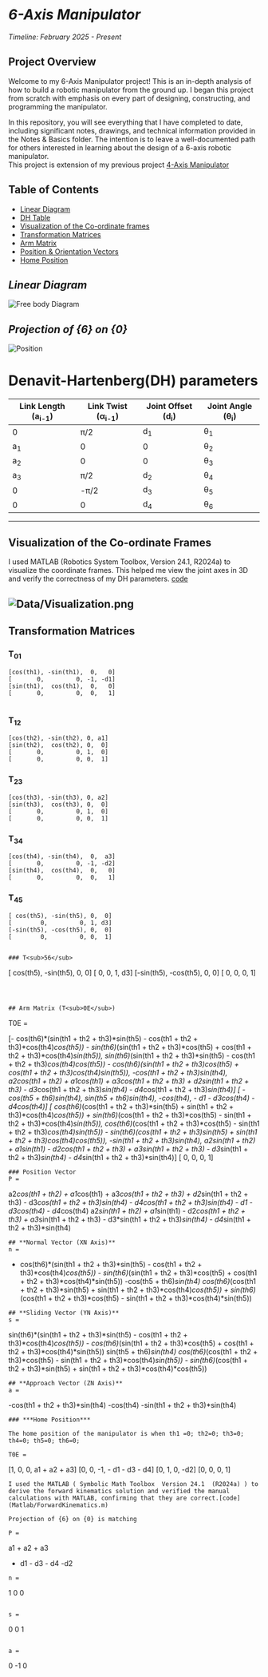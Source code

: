 # *6-Axis Manipulator*

*Timeline: February 2025 - Present*
## **Project Overview**

Welcome to my 6-Axis Manipulator project! This is an in-depth analysis of how to build a robotic manipulator from the ground up. I began this project from scratch with emphasis on every part of designing, constructing, and programming the manipulator.  

In this repository, you will see everything that I have completed to date, including significant notes, drawings, and technical information provided in the Notes & Basics folder. The intention is to leave a well-documented path for others interested in learning about the design of a 6-axis robotic manipulator.  
This project is extension of my previous project [4-Axis Manipulator](https://github.com/bhaarath22/4AxisManipulator.git)
## **Table of Contents**
- [Linear Diagram](#linear-diagram)
- [DH Table](#Denavit-HartenbergDH-parameters)
-  [Visualization of the Co-ordinate frames](#Visualization-of-the-Co-ordinate-Frames)
- [Transformation Matrices](#transformation-matrices)
- [Arm Matrix](#arm-matrix-t0e)
- [Position & Orientation Vectors](#Position-Vector)
- [Home Position](#Home-Position)

## *Linear Diagram*


![Free body Diagram](https://github.com/bhaarath22/6AxisManipulator/blob/1c44f4b05553427278d6e6f6ebbd0bd7ed504e72/Data/Frame%20arrangement%202.jpeg)
  ## *Projection of {6} on {0}*
![Position](Data/ProjectionBE.jpeg)


# **Denavit-Hartenberg**(DH) parameters

| Link Length (a<sub>i-1</sub>) | Link Twist (α<sub>i-1</sub>) | Joint Offset (d<sub>i</sub>) | Joint Angle (θ<sub>i</sub>) |
|--------------------|-------------------|-------------------|-----------------|
| 0                |  π/2                 | d<sub>1</sub>     | θ<sub>1</sub> |
| a<sub>1</sub>    |0       | 0                 | θ<sub>2</sub> |
| a<sub>2</sub>    | 0                 | 0                 | θ<sub>3</sub> |
| a<sub>3</sub>    | π/2                | d<sub>2</sub>                 | θ<sub>4</sub> |
| 0    | -π/2            | d<sub>3</sub>     | θ<sub>5</sub> |
| 0                | 0            | d<sub>4</sub>     | θ<sub>6</sub> |

------
## **Visualization of the Co-ordinate Frames**
I used MATLAB (Robotics System Toolbox, Version 24.1, R2024a) to visualize the coordinate frames. This helped me view the joint axes in 3D and verify the correctness of my DH parameters. [code](Matlab/Visualisation-Co-ordinate-Frame.m)

![Data/Visualization.png](Data/Visualization.png)
----
## Transformation Matrices

### T<sub>01</sub>
```
[cos(th1), -sin(th1),  0,   0]
[       0,         0, -1, -d1]
[sin(th1),  cos(th1),  0,   0]
[       0,         0,  0,   1]
 
```

### T<sub>12</sub>
```
[cos(th2), -sin(th2), 0, a1]
[sin(th2),  cos(th2), 0,  0]
[       0,         0, 1,  0]
[       0,         0, 0,  1]

```

### T<sub>23</sub>
```
[cos(th3), -sin(th3), 0, a2]
[sin(th3),  cos(th3), 0,  0]
[       0,         0, 1,  0]
[       0,         0, 0,  1]

```

### T<sub>34</sub>
```
[cos(th4), -sin(th4),  0,  a3]
[       0,         0, -1, -d2]
[sin(th4),  cos(th4),  0,   0]
[       0,         0,  0,   1]

```

### T<sub>45</sub>
```
[ cos(th5), -sin(th5), 0,  0]
[        0,         0, 1, d3]
[-sin(th5), -cos(th5), 0,  0]
[        0,         0, 0,  1]


### T<sub>56</sub>
```
[ cos(th5), -sin(th5), 0,  0]
[        0,         0, 1, d3]
[-sin(th5), -cos(th5), 0,  0]
[        0,         0, 0,  1]

```



## Arm Matrix (T<sub>0E</sub>)
```
T0E =
 
[- cos(th6)*(sin(th1 + th2 + th3)*sin(th5) - cos(th1 + th2 + th3)*cos(th4)*cos(th5)) - sin(th6)*(sin(th1 + th2 + th3)*cos(th5) + cos(th1 + th2 + th3)*cos(th4)*sin(th5)), sin(th6)*(sin(th1 + th2 + th3)*sin(th5) - cos(th1 + th2 + th3)*cos(th4)*cos(th5)) - cos(th6)*(sin(th1 + th2 + th3)*cos(th5) + cos(th1 + th2 + th3)*cos(th4)*sin(th5)), -cos(th1 + th2 + th3)*sin(th4), a2*cos(th1 + th2) + a1*cos(th1) + a3*cos(th1 + th2 + th3) + d2*sin(th1 + th2 + th3) - d3*cos(th1 + th2 + th3)*sin(th4) - d4*cos(th1 + th2 + th3)*sin(th4)]
[                                                                                                                                               -cos(th5 + th6)*sin(th4),                                                                                                                                               sin(th5 + th6)*sin(th4),                      -cos(th4),                                                                                                                          - d1 - d3*cos(th4) - d4*cos(th4)]
[  cos(th6)*(cos(th1 + th2 + th3)*sin(th5) + sin(th1 + th2 + th3)*cos(th4)*cos(th5)) + sin(th6)*(cos(th1 + th2 + th3)*cos(th5) - sin(th1 + th2 + th3)*cos(th4)*sin(th5)), cos(th6)*(cos(th1 + th2 + th3)*cos(th5) - sin(th1 + th2 + th3)*cos(th4)*sin(th5)) - sin(th6)*(cos(th1 + th2 + th3)*sin(th5) + sin(th1 + th2 + th3)*cos(th4)*cos(th5)), -sin(th1 + th2 + th3)*sin(th4), a2*sin(th1 + th2) + a1*sin(th1) - d2*cos(th1 + th2 + th3) + a3*sin(th1 + th2 + th3) - d3*sin(th1 + th2 + th3)*sin(th4) - d4*sin(th1 + th2 + th3)*sin(th4)]
[                                                                                                                                                                      0,                                                                                                                                                                     0,                              0,                                                                                                                                                         1]
 
 
```
### Position Vector
P =
 ```
 
a2*cos(th1 + th2) + a1*cos(th1) + a3*cos(th1 + th2 + th3) + d2*sin(th1 + th2 + th3) - d3*cos(th1 + th2 + th3)*sin(th4) - d4*cos(th1 + th2 + th3)*sin(th4)
                                                                                                                         - d1 - d3*cos(th4) - d4*cos(th4)
a2*sin(th1 + th2) + a1*sin(th1) - d2*cos(th1 + th2 + th3) + a3*sin(th1 + th2 + th3) - d3*sin(th1 + th2 + th3)*sin(th4) - d4*sin(th1 + th2 + th3)*sin(th4)
 
 

```
## **Normal Vector (XN Axis)**
n =
``` 
- cos(th6)*(sin(th1 + th2 + th3)*sin(th5) - cos(th1 + th2 + th3)*cos(th4)*cos(th5)) - sin(th6)*(sin(th1 + th2 + th3)*cos(th5) + cos(th1 + th2 + th3)*cos(th4)*sin(th5))
                                                                                                                                               -cos(th5 + th6)*sin(th4)
  cos(th6)*(cos(th1 + th2 + th3)*sin(th5) + sin(th1 + th2 + th3)*cos(th4)*cos(th5)) + sin(th6)*(cos(th1 + th2 + th3)*cos(th5) - sin(th1 + th2 + th3)*cos(th4)*sin(th5))
 

 
 ```
## **Sliding Vector (YN Axis)**
s =
 ```
sin(th6)*(sin(th1 + th2 + th3)*sin(th5) - cos(th1 + th2 + th3)*cos(th4)*cos(th5)) - cos(th6)*(sin(th1 + th2 + th3)*cos(th5) + cos(th1 + th2 + th3)*cos(th4)*sin(th5))
                                                                                                                                              sin(th5 + th6)*sin(th4)
cos(th6)*(cos(th1 + th2 + th3)*cos(th5) - sin(th1 + th2 + th3)*cos(th4)*sin(th5)) - sin(th6)*(cos(th1 + th2 + th3)*sin(th5) + sin(th1 + th2 + th3)*cos(th4)*cos(th5))
 

```
## **Approach Vector (ZN Axis)**
a =
 ```
-cos(th1 + th2 + th3)*sin(th4)
                     -cos(th4)
-sin(th1 + th2 + th3)*sin(th4)



```
### ***Home Position***

The home position of the manipulator is when th1 =0; th2=0; th3=0; th4=0; th5=0; th6=0;

T0E =
```
[1, 0,  0,   a1 + a2 + a3]
[0, 0, -1, - d1 - d3 - d4]
[0, 1,  0,            -d2]
[0, 0,  0,              1]

```
I used the MATLAB ( Symbolic Math Toolbox  Version 24.1  (R2024a) ) to derive the forward kinematics solution and verified the manual calculations with MATLAB, confirming that they are correct.[code](Matlab/ForwardKinematics.m)

Projection of {6} on {0} is matching

P =
 ```
a1 + a2 + a3
- d1 - d3 - d4
           -d2

```
n =
 ```
 1
0
0
 ```
 
s =
``` 
0
0
1
 ```
 
a =
``` 
0
-1
0
```
 

